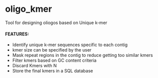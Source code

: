 # oligo_kmer
Tool for designing oliogos based on Unique k-mer

#### FEATURES:

* Identify unique k-mer sequences specific to each contig
* kmer size can be specified by the user
* Mask repeat regions in the contig to reduce getting too similar kmers
* Filter kmers based on GC content criteria
* Discard Kmers with N
* Store the final kmers in a SQL database
